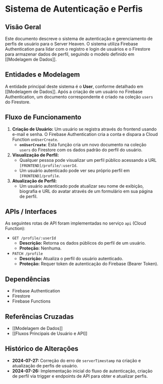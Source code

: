 # Sistema de Autenticação e Perfis

## Visão Geral
Este documento descreve o sistema de autenticação e gerenciamento de perfis de usuário para o Server Heaven. O sistema utiliza Firebase Authentication para lidar com o registro e login de usuários e o Firestore para armazenar dados de perfil, seguindo o modelo definido em [[Modelagem de Dados]].

## Entidades e Modelagem
A entidade principal deste sistema é o **User**, conforme detalhado em [[Modelagem de Dados]]. Após a criação de um usuário no Firebase Authentication, um documento correspondente é criado na coleção `users` do Firestore.

## Fluxo de Funcionamento
1.  **Criação de Usuário:** Um usuário se registra através do frontend usando e-mail e senha. O Firebase Authentication cria a conta e dispara a Cloud Function `onUserCreate`.
    *   **`onUserCreate`**: Esta função cria um novo documento na coleção `users` do Firestore com os dados padrão do perfil do usuário.
2.  **Visualização de Perfil:**
    *   Qualquer pessoa pode visualizar um perfil público acessando a URL `[FRONTEND]/profile/:userId`.
    *   Um usuário autenticado pode ver seu próprio perfil em `[FRONTEND]/profile`.
3.  **Atualização de Perfil:**
    *   Um usuário autenticado pode atualizar seu nome de exibição, biografia e URL do avatar através de um formulário em sua página de perfil.

## APIs / Interfaces
As seguintes rotas de API foram implementadas no serviço `api` (Cloud Function):

*   `GET /profile/:userId`
    *   **Descrição:** Retorna os dados públicos do perfil de um usuário.
    *   **Proteção:** Nenhuma.
*   `PATCH /profile`
    *   **Descrição:** Atualiza o perfil do usuário autenticado.
    *   **Proteção:** Requer token de autenticação do Firebase (Bearer Token).

## Dependências
*   Firebase Authentication
*   Firestore
*   Firebase Functions

## Referências Cruzadas
*   [[Modelagem de Dados]]
*   [[Fluxos Principais de Usuário e API]]

## Histórico de Alterações
*   **2024-07-27:** Correção do erro de `serverTimestamp` na criação e atualização de perfis de usuário.
*   **2024-07-26:** Implementação inicial do fluxo de autenticação, criação de perfil via trigger e endpoints de API para obter e atualizar perfis. 